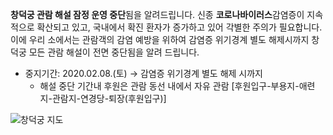 **창덕궁 관람 해설 잠정 운영 중단**됨을 알려드립니다.
신종 **코로나바이러스**감염증이 지속적으로 확산되고 있고, 국내에서 확진 환자가 증가하고 있어 각별한 주의가 필요합니다.
이에 우리 소에서는 관람객의 감염 예방을 위하여 감염증 위기경계 별도 해제시까지 창덕궁 모든 관람 해설이 전면 중단됨을 알려 드립니다.
- 중지기간: 2020.02.08.(토) → 감염증 위기경계 별도 해제 시까지
  * 해설 중단 기간내 후원은 관람 동선 내에서 자유 관람
  [후원입구-부용지-애련지-관람지-연경당-퇴장(후원입구)]

![창덕궁 지도](http://www.cdg.go.kr/upload/cdg_notice_map_202002081.jpg)